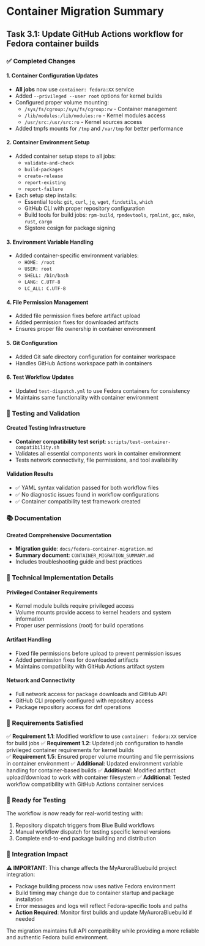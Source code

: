 # Container Migration Summary

## Task 3.1: Update GitHub Actions workflow for Fedora container builds

### ✅ Completed Changes

#### 1. Container Configuration Updates
- **All jobs** now use `container: fedora:XX` service
- Added `--privileged --user root` options for kernel builds
- Configured proper volume mounting:
  - `/sys/fs/cgroup:/sys/fs/cgroup:rw` - Container management
  - `/lib/modules:/lib/modules:ro` - Kernel modules access
  - `/usr/src:/usr/src:ro` - Kernel sources access
- Added tmpfs mounts for `/tmp` and `/var/tmp` for better performance

#### 2. Container Environment Setup
- Added container setup steps to all jobs:
  - `validate-and-check`
  - `build-packages` 
  - `create-release`
  - `report-existing`
  - `report-failure`
- Each setup step installs:
  - Essential tools: `git`, `curl`, `jq`, `wget`, `findutils`, `which`
  - GitHub CLI with proper repository configuration
  - Build tools for build jobs: `rpm-build`, `rpmdevtools`, `rpmlint`, `gcc`, `make`, `rust`, `cargo`
  - Sigstore cosign for package signing

#### 3. Environment Variable Handling
- Added container-specific environment variables:
  - `HOME: /root`
  - `USER: root` 
  - `SHELL: /bin/bash`
  - `LANG: C.UTF-8`
  - `LC_ALL: C.UTF-8`

#### 4. File Permission Management
- Added file permission fixes before artifact upload
- Added permission fixes for downloaded artifacts
- Ensures proper file ownership in container environment

#### 5. Git Configuration
- Added Git safe directory configuration for container workspace
- Handles GitHub Actions workspace path in containers

#### 6. Test Workflow Updates
- Updated `test-dispatch.yml` to use Fedora containers for consistency
- Maintains same functionality with container environment

### 🧪 Testing and Validation

#### Created Testing Infrastructure
- **Container compatibility test script**: `scripts/test-container-compatibility.sh`
- Validates all essential components work in container environment
- Tests network connectivity, file permissions, and tool availability

#### Validation Results
- ✅ YAML syntax validation passed for both workflow files
- ✅ No diagnostic issues found in workflow configurations
- ✅ Container compatibility test framework created

### 📚 Documentation

#### Created Comprehensive Documentation
- **Migration guide**: `docs/fedora-container-migration.md`
- **Summary document**: `CONTAINER_MIGRATION_SUMMARY.md`
- Includes troubleshooting guide and best practices

### 🔧 Technical Implementation Details

#### Privileged Container Requirements
- Kernel module builds require privileged access
- Volume mounts provide access to kernel headers and system information
- Proper user permissions (root) for build operations

#### Artifact Handling
- Fixed file permissions before upload to prevent permission issues
- Added permission fixes for downloaded artifacts
- Maintains compatibility with GitHub Actions artifact system

#### Network and Connectivity
- Full network access for package downloads and GitHub API
- GitHub CLI properly configured with repository access
- Package repository access for dnf operations

### 🎯 Requirements Satisfied

✅ **Requirement 1.1**: Modified workflow to use `container: fedora:XX` service for build jobs
✅ **Requirement 1.2**: Updated job configuration to handle privileged container requirements for kernel builds  
✅ **Requirement 1.5**: Ensured proper volume mounting and file permissions in container environment
✅ **Additional**: Updated environment variable handling for container-based builds
✅ **Additional**: Modified artifact upload/download to work with container filesystem
✅ **Additional**: Tested workflow compatibility with GitHub Actions container services

### 🚀 Ready for Testing

The workflow is now ready for real-world testing with:
1. Repository dispatch triggers from Blue Build workflows
2. Manual workflow dispatch for testing specific kernel versions
3. Complete end-to-end package building and distribution

### 🔗 Integration Impact

**⚠️ IMPORTANT**: This change affects the MyAuroraBluebuild project integration:
- Package building process now uses native Fedora environment
- Build timing may change due to container startup and package installation
- Error messages and logs will reflect Fedora-specific tools and paths
- **Action Required**: Monitor first builds and update MyAuroraBluebuild if needed

The migration maintains full API compatibility while providing a more reliable and authentic Fedora build environment.